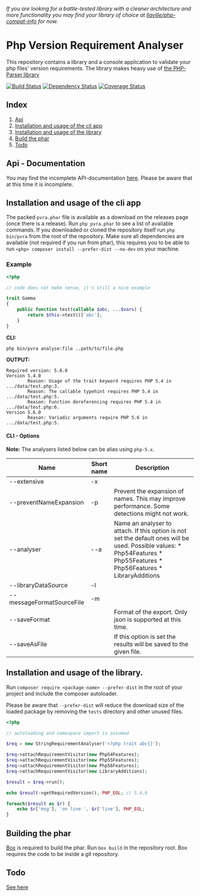 *If you are looking for a battle-tested library with a cleaner architecture and more functionality you may find your library of choice at [llaville/php-compat-info](https://github.com/llaville/php-compat-info) for now.*


# Php Version Requirement Analyser

This repository contains a library and a console application to validate your php files' version requirements.
The library makes heavy use of [the PHP-Parser library](https://github.com/nikic/PHP-Parser)

[![Build Status](https://travis-ci.org/suralc/pvra.svg?branch=master)](https://travis-ci.org/suralc/pvra)
[![Dependency Status](https://www.versioneye.com/user/projects/546643934de5ef5022000056/badge.svg?style=flat)](https://www.versioneye.com/user/projects/546643934de5ef5022000056)
[![Coverage Status](https://img.shields.io/coveralls/suralc/pvra.svg)](https://coveralls.io/r/suralc/pvra?branch=master)


## Index
1. [Api](#api-doc)
2. [Installation and usage of the cli app](#cli-usage)
3. [Installation and usage of the library](#lib-usage)
4. [Build the phar](#build)
5. [Todo](#todo)



## <a name="api-doc"></a>Api - Documentation

You may find the incomplete API-documentation [here](http://suralc.github.io/pvra/docs). Please be aware that at this time it is
incomplete.


## <a name="cli-usage"></a> Installation and usage of the cli app

The packed `pvra.phar` file is available as a download on the releases page (once there is a release). Run
`php pvra.phar` to see a list of available commands. If you downloaded or cloned the repository itself run `php bin/pvra`
from the root of the repository. Make sure all dependencies are available (not required if you run from phar), this 
requires you to be able to run `<php> composer install --prefer-dist --no-dev` on your machine.

### Example

```php
<?php

// code does not make sense, it's still a nice example

trait Gamma
{
    public function test(callable $abc, ...$vars) {
        return $this->test()['abc'];
    }
}
```

__CLI:__ 

`php bin/pvra analyse:file ..path/to/file.php`

__OUTPUT:__

```
Required version: 5.6.0
Version 5.4.0
        Reason: Usage of the trait keyword requires PHP 5.4 in .../data/test.php:3.
        Reason: The callable typehint requires PHP 5.4 in .../data/test.php:5.
        Reason: Function dereferencing requires PHP 5.4 in .../data/test.php:6.
Version 5.6.0
        Reason: Variadic arguments require PHP 5.6 in .../data/test.php:5.
```

#### CLI - Options


**Note:** The analysers listed below can be alias using `php-5.x`.

| Name 	| Short  name 	| Description 	|
|---------------------------	|-------------	|---------------------------------------------------------------------------------------------------------------------------------------------------------------------------------------------------------------------------	|
| --extensive 	| -x 	|  	|
| --preventNameExpansion 	| -p 	| Prevent the expansion of names. This may improve performance. Some detections might not work. 	|
| --analyser 	| --a 	| Name an analyser to attach. If this option is not set the default ones will be used. Possible values: * Php54Features * Php55Features * Php56Features * LibraryAdditions 	|
| --libraryDataSource 	| -l 	|  	|
| --messageFormatSourceFile 	| -m 	|  	|
| --saveFormat 	|  	| Format of the export. Only json is supported at this time. 	|
| --saveAsFile 	|  	| If this option is set the results will be saved to the given file. 	|

## <a name="lib-usage"></a>Installation and usage of the library.

Run `composer require <package-name> --prefer-dist` in the root of your project and include the composer autoloader.

Please be aware that `--prefer-dist` will reduce the download size of the loaded package by removing the `tests` directory
and other unused files.


```php
<?php

// autoloading and namespace import is assumed

$req = new StringRequirementAnalyser('<?php trait abc{}');

$req->attachRequirementVisitor(new Php54Features);
$req->attachRequirementVisitor(new Php55Features);
$req->attachRequirementVisitor(new Php56Features);
$req->attachRequirementVisitor(new LibraryAdditions);

$result = $req->run();

echo $result->getRequiredVersion(), PHP_EOL; // 5.4.0

foreach($result as $r) {
    echo $r['msg'], 'on line ', $r['line'], PHP_EOL; 
}
```

## <a name="build"></a>Building the phar

[Box](http://box-project.org/) is required to build the phar. Run `box build` in the repository root. Box requires the code to be inside a git
repository.

## <a name="todo"></a>Todo

[See here](https://github.com/suralc/pvra/labels/todo)
